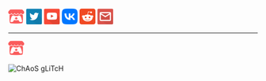 [![Itchio](/Resources/itchio.png)](https://antoniomoder.itch.io)
[![Twitter](/Resources/twitter.png)](https://twitter.com/AntonioModer)
[![YouTube](/Resources/youtube.png)](https://youtube.com/@AntonioModer)
[![VK](/Resources/vk.png)](https://vk.com/antoniomodergamedev)
[![Reddit](/Resources/reddit.png)](https://www.reddit.com/user/AntonioModer)
[![Mail](/Resources/email.png)](mailto:mant.base@yandex.by)

___

[![Itchio](/Resources/itchio.png)](https://antoniomoder.itch.io/chaosglitch)

![ChAoS gLiTcH](/Resources/Projects/ChAoSgLiTcH/logo.png)
